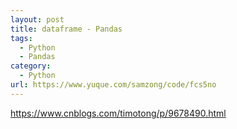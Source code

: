 ```yaml
---
layout: post
title: dataframe - Pandas
tags:
  - Python
  - Pandas
category:
  - Python
url: https://www.yuque.com/samzong/code/fcs5no
---
```


<https://www.cnblogs.com/timotong/p/9678490.html>
